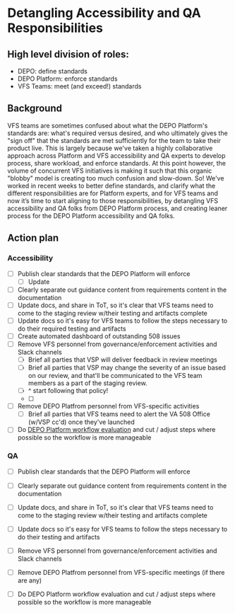 # Detangling Accessibility and QA Responsibilities

## High level division of roles:

- DEPO: define standards
- DEPO Platform: enforce standards
- VFS Teams: meet (and exceed!) standards

## Background

VFS teams are sometimes confused about what the DEPO Platform's standards are: what's required versus desired, and who ultimately gives the "sign off" that the standards are met sufficiently for the team to take their product live. This is largely because we've taken a highly collaborative approach across Platform and VFS accessibility and QA experts to develop process, share workload, and enforce standards. At this point however, the volume of concurrent VFS initiatives is making it such that this organic "blobby" model is creating too much confusion and slow-down. So! We've worked in recent weeks to better define standards, and clarify what the different responsibilities are for Platform experts, and for VFS teams and now it’s time to start aligning to those responsibilities, by detangling VFS accessibility and QA folks from DEPO Platform process, and creating leaner process for the DEPO Platform accessibility and QA folks.

## Action plan

### Accessibility
- [ ] Publish clear standards that the DEPO Platform will enforce
  - [ ] Update
- [ ] Clearly separate out guidance content from requirements content in the documentation
- [ ] Update docs, and share in ToT, so it's clear that VFS teams need to come to the staging review w/their testing and artifacts complete
- [ ] Update docs so it's easy for VFS teams to follow the steps necessary to do their required testing and artifacts
- [ ] Create automated dashboard of outstanding 508 issues
- [ ] Remove VFS personnel from governance/enforcement activities and Slack channels
  - [ ] Brief all parties that VSP will deliver feedback in review meetings
  - [ ] Brief all parties that VSP may change the severity of an issue based on our review, and that'll be communicated to the VFS team members as a part of the staging review.
  - [ ] ^ start following that  policy!
  - [ ] 
- [ ] Remove DEPO Platfrom personnel from VFS-specific activities
  - [ ] Brief all parties that VFS teams need to alert the VA 508 Office (w/VSP cc'd) once they've launched
- [ ] Do [DEPO Platform workflow evaluation](https://app.mural.co/t/vspproduct9990/m/vspproduct9990/1602273732125/413b2daecfe8e7bccdce52af12ecf518e1f5a695) and cut / adjust steps where possible so the workflow is more manageable

### QA
- [ ] Publish clear standards that the DEPO Platform will enforce
- [ ] Clearly separate out guidance content from requirements content in the documentation
- [ ] Update docs, and share in ToT, so it's clear that VFS teams need to come to the staging review w/their testing and artifacts complete
- [ ] Update docs so it's easy for VFS teams to follow the steps necessary to do their testing and artifacts
- [ ] Remove VFS personnel from governance/enforcement activities and Slack channels 
- [ ] Remove DEPO Platfrom personnel from VFS-specific meetings (if there are any)
- [ ] Do DEPO Platform workflow evaluation and cut / adjust steps where possible so the workflow is more manageable

